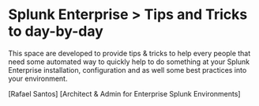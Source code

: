 # Splunk Enterprise > Tips and Tricks to day-by-day

This space are developed to provide tips & tricks to help every people that need some automated way to quickly help to do something at your Splunk Enterprise installation, configuration and as well some best practices into your environment.

[Rafael Santos]
[Architect & Admin for Enterprise Splunk Environments]
